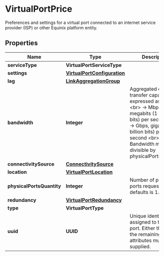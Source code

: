 

# VirtualPortPrice

Preferences and settings for a virtual port connected to an internet service provider (ISP) or other Equinix platform entity.

## Properties

| Name | Type | Description | Notes |
|------------ | ------------- | ------------- | -------------|
|**serviceType** | **VirtualPortServiceType** |  |  [optional] |
|**settings** | [**VirtualPortConfiguration**](VirtualPortConfiguration.md) |  |  [optional] |
|**lag** | [**LinkAggregationGroup**](LinkAggregationGroup.md) |  |  [optional] |
|**bandwidth** | **Integer** | Aggregated data transfer capacity,  expressed as follows &lt;br&gt; -&gt; Mbps, megabits (1 million bits) per second &lt;br&gt; -&gt; Gbps, gigabits (1 billion bits) per second &lt;br&gt; Bandwidth must be divisible by physicalPortsQuantity. |  [optional] |
|**connectivitySource** | [**ConnectivitySource**](ConnectivitySource.md) |  |  [optional] |
|**location** | [**VirtualPortLocation**](VirtualPortLocation.md) |  |  [optional] |
|**physicalPortsQuantity** | **Integer** | Number of physical ports requested. The defaults is 1. |  [optional] |
|**redundancy** | [**VirtualPortRedundancy**](VirtualPortRedundancy.md) |  |  [optional] |
|**type** | **VirtualPortType** |  |  [optional] |
|**uuid** | **UUID** | Unique identifier assigned to the virtual port. Either the uuid or the remaining attributes must be supplied. |  [optional] |



